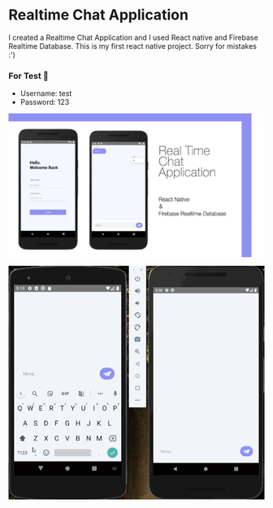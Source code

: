 # Realtime Chat Application
 I created a Realtime Chat Application and I used React native and Firebase Realtime Database.
 This is my first react native project. Sorry for mistakes :')
 
### For Test 📝
 - Username: test
 - Password: 123

![Screenshot](https://raw.githubusercontent.com/oguz3/ChatApp--RN/main/screenshot/ChatApp_image.webp)

![Screenshot](https://raw.githubusercontent.com/oguz3/ChatApp--RN/main/screenshot/ChatApp_test.gif)
